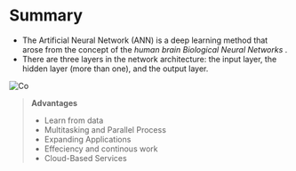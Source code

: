# Summary

* The Artificial Neural Network (ANN) is a deep learning method that arose from the concept of the *human brain Biological Neural Networks* .
*  There are three layers in the network architecture: the input layer, the hidden layer (more than one), and the output layer.

![Co](images/contoh_gambar.png)  

> **Advantages**
> * Learn from data
> * Multitasking and Parallel Process
> * Expanding Applications
> * Effeciency and continous work
> * Cloud-Based Services
> 

